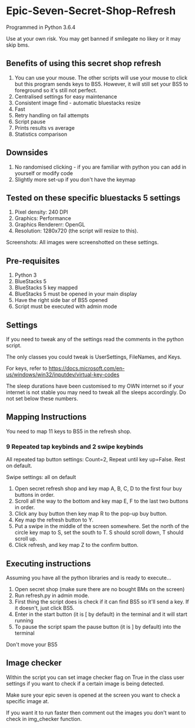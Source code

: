 # Epic-Seven-Secret-Shop-Refresh

Programmed in Python 3.6.4

Use at your own risk. You may get banned if smilegate no likey or it may skip bms.

## Benefits of using this secret shop refresh
1. You can use your mouse. The other scripts will use your mouse to click but this program sends keys to BS5. However, it will still set your BS5 to foreground so it's still not perfect. 
2. Centralised settings for easy maintenance
3. Consistent image find - automatic bluestacks resize
4. Fast
5. Retry handling on fail attempts
6. Script pause
7. Prints results vs average
8. Statistics comparison

## Downsides
1. No randomised clicking - if you are familiar with python you can add in yourself or modify code
2. Slightly more set-up if you don't have the keymap

## Tested on these specific bluestacks 5 settings
1. Pixel density: 240 DPI
2. Graphics: Performance
3. Graphics Rendererr: OpenGL
4. Resolution: 1280x720 (the script will resize to this). 

Screenshots: All images were screenshotted on these settings.

## Pre-requisites
1. Python 3
2. BlueStacks 5
3. BlueStacks 5 key mapped
4. BlueStacks 5 must be opened in your main display
5. Have the right side bar of BS5 opened
6. Script must be executed with admin mode

## Settings
If you need to tweak any of the settings read the comments in the python script.

The only classes you could tweak is UserSettings, FileNames, and Keys.

For keys, refer to https://docs.microsoft.com/en-us/windows/win32/inputdev/virtual-key-codes

The sleep durations have been customised to my OWN internet so if your internet is not stable you may need to tweak all the sleeps accordingly. Do not set below these numbers.

## Mapping Instructions
You need to map 11 keys to BS5 in the refresh shop. 

### 9 Repeated tap keybinds and 2 swipe keybinds 

All repeated tap button settings: Count=2, Repeat until key up=False. Rest on default.

Swipe settings: all on default

1. Open secret refresh shop and key map A, B, C, D to the first four buy buttons in order.
2. Scroll all the way to the bottom and key map E, F to the last two buttons in order.
3. Click any buy button then key map R to the pop-up buy button.
4. Key map the refresh button to Y.
5. Put a swipe in the middle of the screen somewhere. Set the north of the circle key map to S, set the south to T. S should scroll down, T should scroll up.
6. Click refresh, and key map Z to the confirm button.

## Executing instructions
Assuming you have all the python libraries and is ready to execute...

1. Open secret shop (make sure there are no bought BMs on the screen)
2. Run refresh.py in admin mode. 
3. First thing the script does is check if it can find BS5 so it'll send a key. If it doesn't, just click BS5.
4. Enter in the start button (it is [ by default) in the terminal and it will start running
5. To pause the script spam the pause button (it is ] by default) into the terminal

Don't move your BS5

## Image checker
Within the script you can set image checker flag on True in the class user settings if you want to check if a certain image is being detected.

Make sure your epic seven is opened at the screen you want to check a specific image at.

If you want it to run faster then comment out the images you don't want to check in img_checker function.
